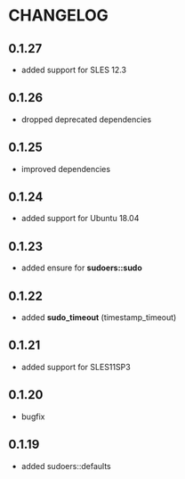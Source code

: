 # CHANGELOG

## 0.1.27

* added support for SLES 12.3

## 0.1.26

* dropped deprecated dependencies

## 0.1.25

* improved dependencies

## 0.1.24

* added support for Ubuntu 18.04

## 0.1.23

* added ensure for **sudoers::sudo**

## 0.1.22

* added **sudo_timeout** (timestamp_timeout)

## 0.1.21

* added support for SLES11SP3

## 0.1.20

* bugfix

## 0.1.19

* added sudoers::defaults
